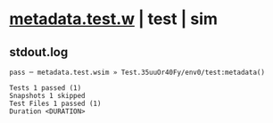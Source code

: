 # [metadata.test.w](../../../../../../examples/tests/sdk_tests/bucket/metadata.test.w) | test | sim

## stdout.log
```log
pass ─ metadata.test.wsim » Test.35uuOr40Fy/env0/test:metadata()

Tests 1 passed (1)
Snapshots 1 skipped
Test Files 1 passed (1)
Duration <DURATION>
```

